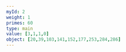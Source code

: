 ```yaml
---
myId: 2
weight: 1
primes: 60
type: main
value: [3,1,1,0]
object: [20,39,103,141,152,177,253,284,286]
---
```

